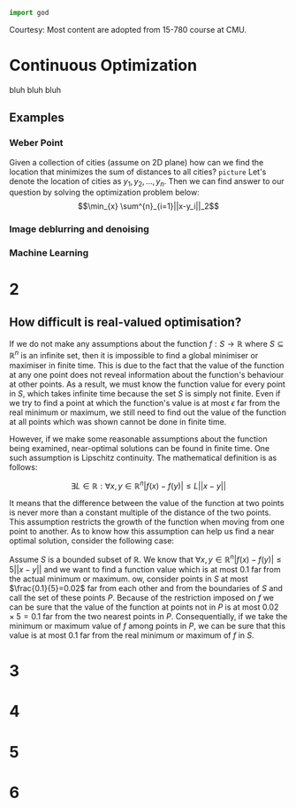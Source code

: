 ```python
import god
```
Courtesy: Most content are adopted from 15-780 course at CMU.
# Continuous Optimization
bluh bluh bluh

## Examples

### Weber Point

Given a collection of cities (assume on 2D plane) how can we find the location that minimizes the sum of distances to all cities?
`picture`
Let's denote the location of cities as $y_1, y_2, ..., y_n$.
Then we can find answer to our question by solving the optimization problem below:
$$\min_{x} \sum^{n}_{i=1}||x-y_i||_2$$

### Image deblurring and denoising

### Machine Learning

# 2

## How difficult is real-valued optimisation?

If we do not make any assumptions about the function $f:S\rightarrow\mathbb{R}$ where $S\subseteq\mathbb{R}^n$ is an infinite set, then it is impossible to find a global minimiser or maximiser in finite time. This is due to the fact that the value of the function at any one point does not reveal information about the function's behaviour at other points. As a result, we must know the function value for every point in $S$, which takes infinite time because the set $S$ is simply not finite. Even if we try to find a point at which the function's value is at most  $\epsilon$ far from the real minimum or maximum, we still need to find out the value of the function at all points which was shown cannot be done in finite time.

However, if we make some reasonable assumptions about the function being examined, near-optimal solutions can be found in finite time. One such assumption is Lipschitz continuity. The mathematical definition is as follows:

$$\exists L\in\mathbb{R}:\forall x,y\in\mathbb{R}^n|f(x)-f(y)|\le L||x-y||$$

It means that the difference between the value of the function at two points is never more than a constant multiple of the distance of the two points. This assumption restricts the growth of the function when moving from one point to another. As to know how this assumption can help us find a near optimal solution, consider the following case:

Assume $S$ is a bounded subset of $\mathbb{R}$. We know that $\forall x,y\in\mathbb{R}^n|f(x)-f(y)|\le 5||x-y||$ and we want to find a function value which is at most $0.1$ far from the actual minimum or maximum. ow, consider points in $S$ at most $\frac{0.1}{5}=0.02$ far from each other and from the boundaries of $S$ and call the set of these points $P$. Because of the restriction imposed on $f$ we can be sure that the value of the function at points not in $P$ is at most $0.02 \times 5 = 0.1$ far from the two nearest points in $P$. Consequentially, if we take the minimum or maximum value of $f$ among points in $P$, we can be sure that this value is at most $0.1$ far from the real minimum or maximum of $f$ in $S$.

# 3


# 4

# 5

# 6
<!--stackedit_data:
eyJoaXN0b3J5IjpbNTczMTk2MDA1LC0xNTY1MDc0NjMwLDY0OT
I5MjM5NywxNzMwMjUxNTQ2LC0xMzk1MTI5NzIwLC0yMDkxMTM3
MTUzLC03MTQyNzkzODIsLTk1NjE1MTA1MiwtMTE1MDAwMDE4My
wtOTExODIxNzY3LDE5NzQwOTY1OTksLTEzODU3MDA0ODgsMTc4
OTM5MTMzNSwtNjI1MjUwMTY0LDE2NTkwMTQ2ODMsLTk0ODU0Nj
YxLDU1OTk5ODQ4NCwtMTE4MTE2ODQyOCwyMDA3OTUxOTAwLC0x
NzM1OTU5NTI5XX0=
-->